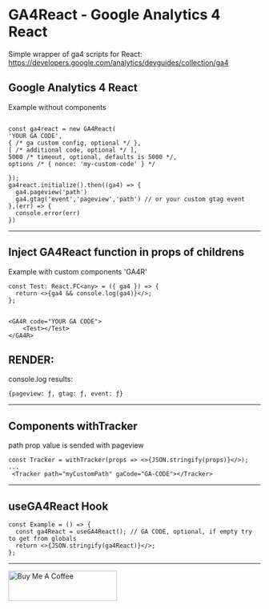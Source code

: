 # GA4React - Google Analytics 4 React

Simple wrapper of ga4 scripts for React:
https://developers.google.com/analytics/devguides/collection/ga4

## Google Analytics 4 React

Example without components

```

const ga4react = new GA4React(
'YOUR GA CODE',
{ /* ga custom config, optional */ },
[ /* additional code, optional */ ],
5000 /* timeout, optional, defaults is 5000 */,
options /* { nonce: 'my-custom-code' } */

});
ga4react.initialize().then((ga4) => {
  ga4.pageview('path')
  ga4.gtag('event','pageview','path') // or your custom gtag event
},(err) => {
  console.error(err)
})

```

---

## Inject GA4React function in props of childrens

Example with custom components 'GA4R'

```
const Test: React.FC<any> = ({ ga4 }) => {
  return <>{ga4 && console.log(ga4)}</>;
};


<GA4R code="YOUR GA CODE">
    <Test></Test>
</GA4R>
```

## RENDER:

console.log results:

`{pageview: ƒ, gtag: ƒ, event: ƒ}`

---

## Components withTracker

path prop value is sended with pageview

```
const Tracker = withTracker(props => <>{JSON.stringify(props)}</>);
...
 <Tracker path="myCustomPath" gaCode="GA-CODE"></Tracker>

```

---

## useGA4React Hook

```
const Example = () => {
  const ga4React = useGA4React(); // GA CODE, optional, if empty try to get from globals
  return <>{JSON.stringify(ga4React)}</>;
};

```

---

<a href="https://www.buymeacoffee.com/unrealmanu" target="_blank"><img src="https://cdn.buymeacoffee.com/buttons/v2/default-yellow.png" alt="Buy Me A Coffee" style="height: 60px !important;width: 217px !important;" ></a>
